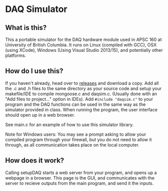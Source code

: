 # DAQ Simulator

## What is this?
This a portable simulator for the DAQ hardware module used in APSC 160 at 
University of British Columbia. It runs on Linux (compiled with GCC), OSX (using
 XCode), Windows (Using Visual Studio 2013/15), and potentially other platforms.

## How do I use this?
If you haven't already, head over to
[releases](https://github.com/fb39ca4/apsc160-daq-simulator/releases) and 
download a copy. Add all the .c and .h files to the same directory as your 
source code and setup your makefile/IDE to compile mongoose.c and daqsim.c. 
(Usually done with an "Add files to project..." option in IDEs). Add 
`#include "daqsim.c"` to your program and the DAQ functions can be used in the 
same way as the simulator provided in class. When running the program, the user 
interface should open up in a web browser.

See main.c for an example of how to use this simulator library.

Note for Windows users: You may see a prompt asking to allow your compiled 
program through your firewall, but you do not need to allow it through, as all 
communication takes place on the local computer.

## How does it work?
Calling setupDAQ starts a web server from your program, and opens up a webpage 
in a browser. This page is the GUI, and communicates with the server to recieve 
outputs from the main program, and send it the inputs.
